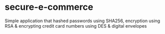 # secure-e-commerce
 Simple application that hashed passwords using SHA256, encryption using RSA & encrypting credit card numbers using DES & digital envelopes
